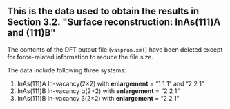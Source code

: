 ## This is the data used to obtain the results in Section 3.2. **"Surface reconstruction: InAs(111)A and (111)B"** ##

The contents of the DFT output file (`vasprun.xml`) have been deleted except for force-related information to reduce the file size.

The data include following three systems:

1. InAs(111)A In-vacancy(2×2) with **enlargement** = “1 1 1” and “2 2 1”
2. InAs(111)B In-vacancy α(2×2) with **enlargement** = “2 2 1”
3. InAs(111)B In-vacancy β(2×2) with **enlargement** = “2 2 1”
